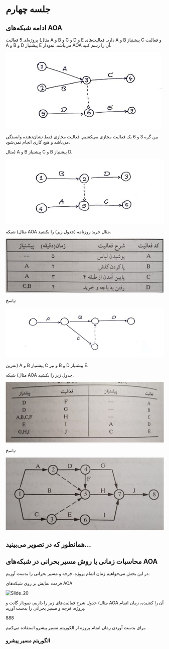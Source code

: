 # جلسه چهارم

## ادامه شبکه‌های AOA

مثال) پروژه‌ای 5 فعالیت A و B و C و D و E دارد. فعالیت‌های A و B پیشنیاز C و فعالیت A و B و D پیشنیاز E می‌باشد. نمودار AOA آن را رسم کنید.

![Paper_4](/prjctrl/images/p4.jpg)

بین گره 3 و 6 یک فعالیت مجازی می‌کشیم. فعالیت مجازی فقط نشان‌دهنده وابستگی می‌باشد و هیچ کاری انجام نمی‌شود.

مثال) A و B پیشنیاز C و B پیشنیاز D.

![Paper_5](/prjctrl/images/p5.jpg)

مثال) شبکه AOA مثال خرید روزنامه (جدول زیر) را بکشید.

![Slide_9-2](/prjctrl/images/s09-2.jpg)

پاسخ:

![Paper_6](/prjctrl/images/p6.jpg)

تمرین) A و B پیشنیاز C و نیز B و D پیشنیاز E.

مثال) شبکه AOA جدول زیر را بکشید.

![Slide_13-1](/prjctrl/images/s13-1.jpg)

پاسخ:

![Slide_16-2](/prjctrl/images/s16-2.jpg)

همانطور که در تصویر می‌بینید...
---

## محاسبات زمانی یا روش مسیر بحرانی در شبکه‌های AOA

در این بخش می‌خواهیم زمان اتمام پروژه، فرجه و مسیر بحرانی را بدست آوریم.

فرمت نمایش بر روی شبکه‌های AOA

![Slide_20](/prjctrl/images/s20.jpg)

مثال) جدول شرح فعالیت‌های زیر را داریم، نمودار گانت و AOA آن را کشیده، زمان اتمام پروژه، فرجه و مسیر بحرانی را بدست آورید.

888

برای بدست آوردن زمان اتمام پروژه از الکوریتم مسیر پیشرو استفاده می‌کنیم.

### الگوریتم مسیر پیشرو


